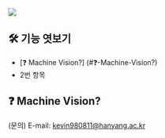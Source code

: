 <img src="https://capsule-render.vercel.app/api?type=rounded&color=A3DCBE&height=200&section=header&text=Guideline%20for%20beginner&fontSize=70" />

## 🛠 기능 엿보기
  - [❓ Machine Vision?] (#❓-Machine-Vision?)
  - 2번 항목

## ❓ Machine Vision?


(문의) E-mail: kevin980811@hanyang.ac.kr

